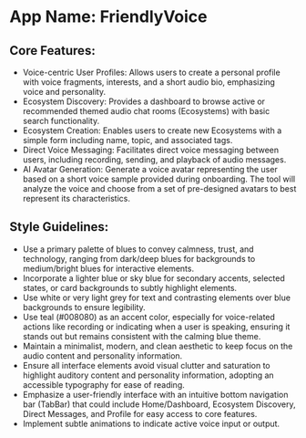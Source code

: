 # **App Name**: FriendlyVoice

## Core Features:

- Voice-centric User Profiles: Allows users to create a personal profile with voice fragments, interests, and a short audio bio, emphasizing voice and personality.
- Ecosystem Discovery: Provides a dashboard to browse active or recommended themed audio chat rooms (Ecosystems) with basic search functionality.
- Ecosystem Creation: Enables users to create new Ecosystems with a simple form including name, topic, and associated tags.
- Direct Voice Messaging: Facilitates direct voice messaging between users, including recording, sending, and playback of audio messages.
- AI Avatar Generation: Generate a voice avatar representing the user based on a short voice sample provided during onboarding. The tool will analyze the voice and choose from a set of pre-designed avatars to best represent its characteristics.

## Style Guidelines:

- Use a primary palette of blues to convey calmness, trust, and technology, ranging from dark/deep blues for backgrounds to medium/bright blues for interactive elements.
- Incorporate a lighter blue or sky blue for secondary accents, selected states, or card backgrounds to subtly highlight elements.
- Use white or very light grey for text and contrasting elements over blue backgrounds to ensure legibility.
- Use teal (#008080) as an accent color, especially for voice-related actions like recording or indicating when a user is speaking, ensuring it stands out but remains consistent with the calming blue theme.
- Maintain a minimalist, modern, and clean aesthetic to keep focus on the audio content and personality information.
- Ensure all interface elements avoid visual clutter and saturation to highlight auditory content and personality information, adopting an accessible typography for ease of reading.
- Emphasize a user-friendly interface with an intuitive bottom navigation bar (TabBar) that could include Home/Dashboard, Ecosystem Discovery, Direct Messages, and Profile for easy access to core features.
- Implement subtle animations to indicate active voice input or output.